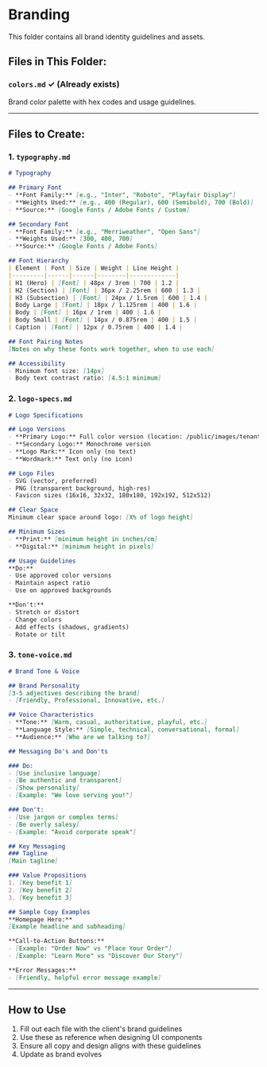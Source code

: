 # Branding

This folder contains all brand identity guidelines and assets.

## Files in This Folder:

### `colors.md` ✓ (Already exists)
Brand color palette with hex codes and usage guidelines.

---

## Files to Create:

### 1. `typography.md`
```markdown
# Typography

## Primary Font
- **Font Family:** [e.g., "Inter", "Roboto", "Playfair Display"]
- **Weights Used:** [e.g., 400 (Regular), 600 (Semibold), 700 (Bold)]
- **Source:** [Google Fonts / Adobe Fonts / Custom]

## Secondary Font
- **Font Family:** [e.g., "Merriweather", "Open Sans"]
- **Weights Used:** [300, 400, 700]
- **Source:** [Google Fonts / Adobe Fonts]

## Font Hierarchy
| Element | Font | Size | Weight | Line Height |
|---------|------|------|--------|-------------|
| H1 (Hero) | [Font] | 48px / 3rem | 700 | 1.2 |
| H2 (Section) | [Font] | 36px / 2.25rem | 600 | 1.3 |
| H3 (Subsection) | [Font] | 24px / 1.5rem | 600 | 1.4 |
| Body Large | [Font] | 18px / 1.125rem | 400 | 1.6 |
| Body | [Font] | 16px / 1rem | 400 | 1.6 |
| Body Small | [Font] | 14px / 0.875rem | 400 | 1.5 |
| Caption | [Font] | 12px / 0.75rem | 400 | 1.4 |

## Font Pairing Notes
[Notes on why these fonts work together, when to use each]

## Accessibility
- Minimum font size: [14px]
- Body text contrast ratio: [4.5:1 minimum]
```

### 2. `logo-specs.md`
```markdown
# Logo Specifications

## Logo Versions
- **Primary Logo:** Full color version (location: /public/images/tenants/draco/brand/logo/...)
- **Secondary Logo:** Monochrome version
- **Logo Mark:** Icon only (no text)
- **Wordmark:** Text only (no icon)

## Logo Files
- SVG (vector, preferred)
- PNG (transparent background, high-res)
- Favicon sizes (16x16, 32x32, 180x180, 192x192, 512x512)

## Clear Space
Minimum clear space around logo: [X% of logo height]

## Minimum Sizes
- **Print:** [minimum height in inches/cm]
- **Digital:** [minimum height in pixels]

## Usage Guidelines
**Do:**
- Use approved color versions
- Maintain aspect ratio
- Use on approved backgrounds

**Don't:**
- Stretch or distort
- Change colors
- Add effects (shadows, gradients)
- Rotate or tilt
```

### 3. `tone-voice.md`
```markdown
# Brand Tone & Voice

## Brand Personality
[3-5 adjectives describing the brand]
- [Friendly, Professional, Innovative, etc.]

## Voice Characteristics
- **Tone:** [Warm, casual, authoritative, playful, etc.]
- **Language Style:** [Simple, technical, conversational, formal]
- **Audience:** [Who are we talking to?]

## Messaging Do's and Don'ts

### Do:
- [Use inclusive language]
- [Be authentic and transparent]
- [Show personality]
- [Example: "We love serving you!"]

### Don't:
- [Use jargon or complex terms]
- [Be overly salesy]
- [Example: "Avoid corporate speak"]

## Key Messaging
### Tagline
[Main tagline]

### Value Propositions
1. [Key benefit 1]
2. [Key benefit 2]
3. [Key benefit 3]

## Sample Copy Examples
**Homepage Hero:**
[Example headline and subheading]

**Call-to-Action Buttons:**
- [Example: "Order Now" vs "Place Your Order"]
- [Example: "Learn More" vs "Discover Our Story"]

**Error Messages:**
- [Friendly, helpful error message example]
```

---

## How to Use

1. Fill out each file with the client's brand guidelines
2. Use these as reference when designing UI components
3. Ensure all copy and design aligns with these guidelines
4. Update as brand evolves
